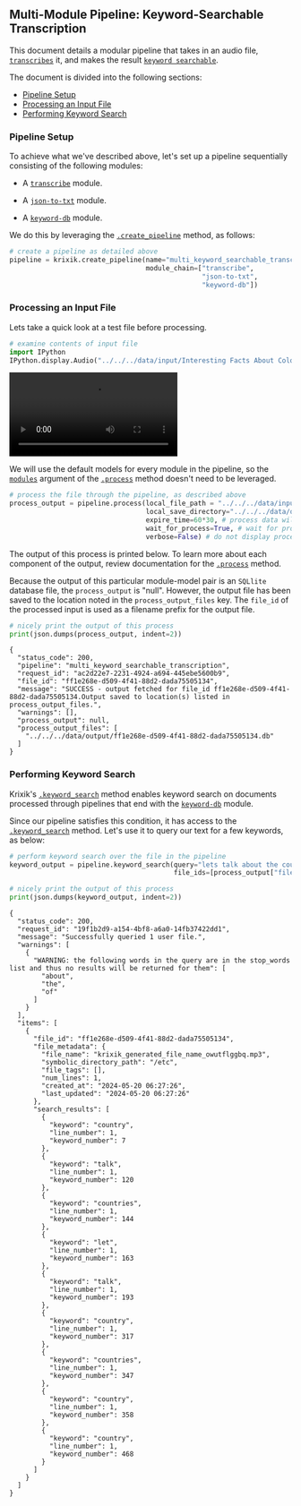 ## Multi-Module Pipeline: Keyword-Searchable Transcription

This document details a modular pipeline that takes in an audio file, [`transcribes`](../../modules/ai_model_modules/transcribe_module.md) it, and makes the result [`keyword searchable`](../../system/search_methods/keyword_search_method.md).

The document is divided into the following sections:

- [Pipeline Setup](#pipeline-setup)
- [Processing an Input File](#processing-an-input-file)
- [Performing Keyword Search](#performing-keyword-search)

### Pipeline Setup

To achieve what we've described above, let's set up a pipeline sequentially consisting of the following modules:

- A [`transcribe`](../../modules/ai_model_modules/transcribe_module.md) module.

- A [`json-to-txt`](../../modules/support_function_modules/json-to-txt_module.md) module.

- A [`keyword-db`](../../modules/database_modules/keyword-db_module.md) module.

We do this by leveraging the [`.create_pipeline`](../../system/pipeline_creation/create_pipeline.md) method, as follows:


```python
# create a pipeline as detailed above
pipeline = krixik.create_pipeline(name="multi_keyword_searchable_transcription",
                                  module_chain=["transcribe",
                                                "json-to-txt",
                                                "keyword-db"])
```

### Processing an Input File

Lets take a quick look at a test file before processing.


```python
# examine contents of input file
import IPython
IPython.display.Audio("../../../data/input/Interesting Facts About Colombia.mp3")
```




<video src="../../../data/input/Interesting Facts About Colombia.mp4" controls  >
      Your browser does not support the <code>video</code> element.
    </video>



We will use the default models for every module in the pipeline, so the [`modules`](../../system/parameters_processing_files_through_pipelines/process_method.md#selecting-models-via-the-modules-argument) argument of the [`.process`](../../system/parameters_processing_files_through_pipelines/process_method.md) method doesn't need to be leveraged.


```python
# process the file through the pipeline, as described above
process_output = pipeline.process(local_file_path = "../../../data/input/Interesting Facts About Colombia.mp3", # the initial local filepath where the input file is stored
                                  local_save_directory="../../../data/output", # the local directory that the output file will be saved to
                                  expire_time=60*30, # process data will be deleted from the Krixik system in 30 minutes
                                  wait_for_process=True, # wait for process to complete before returning IDE control to user
                                  verbose=False) # do not display process update printouts upon running code
```

The output of this process is printed below. To learn more about each component of the output, review documentation for the [`.process`](../../system/parameters_processing_files_through_pipelines/process_method.md) method.

Because the output of this particular module-model pair is an `SQLlite` database file, the `process_output` is "null". However, the output file has been saved to the location noted in the `process_output_files` key.  The `file_id` of the processed input is used as a filename prefix for the output file.


```python
# nicely print the output of this process
print(json.dumps(process_output, indent=2))
```

    {
      "status_code": 200,
      "pipeline": "multi_keyword_searchable_transcription",
      "request_id": "ac2d22e7-2231-4924-a694-445ebe5600b9",
      "file_id": "ff1e268e-d509-4f41-88d2-dada75505134",
      "message": "SUCCESS - output fetched for file_id ff1e268e-d509-4f41-88d2-dada75505134.Output saved to location(s) listed in process_output_files.",
      "warnings": [],
      "process_output": null,
      "process_output_files": [
        "../../../data/output/ff1e268e-d509-4f41-88d2-dada75505134.db"
      ]
    }


### Performing Keyword Search

Krixik's [`.keyword_search`](../../system/search_methods/keyword_search_method.md) method enables keyword search on documents processed through pipelines that end with the [`keyword-db`](../../modules/database_modules/keyword-db_module.md) module.

Since our pipeline satisfies this condition, it has access to the [`.keyword_search`](../../system/search_methods/keyword_search_method.md) method. Let's use it to query our text for a few keywords, as below:


```python
# perform keyword search over the file in the pipeline
keyword_output = pipeline.keyword_search(query="lets talk about the country of Colombia", 
                                         file_ids=[process_output["file_id"]])

# nicely print the output of this process
print(json.dumps(keyword_output, indent=2))
```

    {
      "status_code": 200,
      "request_id": "19f1b2d9-a154-4bf8-a6a0-14fb37422dd1",
      "message": "Successfully queried 1 user file.",
      "warnings": [
        {
          "WARNING: the following words in the query are in the stop_words list and thus no results will be returned for them": [
            "about",
            "the",
            "of"
          ]
        }
      ],
      "items": [
        {
          "file_id": "ff1e268e-d509-4f41-88d2-dada75505134",
          "file_metadata": {
            "file_name": "krixik_generated_file_name_owutflggbq.mp3",
            "symbolic_directory_path": "/etc",
            "file_tags": [],
            "num_lines": 1,
            "created_at": "2024-05-20 06:27:26",
            "last_updated": "2024-05-20 06:27:26"
          },
          "search_results": [
            {
              "keyword": "country",
              "line_number": 1,
              "keyword_number": 7
            },
            {
              "keyword": "talk",
              "line_number": 1,
              "keyword_number": 120
            },
            {
              "keyword": "countries",
              "line_number": 1,
              "keyword_number": 144
            },
            {
              "keyword": "let",
              "line_number": 1,
              "keyword_number": 163
            },
            {
              "keyword": "talk",
              "line_number": 1,
              "keyword_number": 193
            },
            {
              "keyword": "country",
              "line_number": 1,
              "keyword_number": 317
            },
            {
              "keyword": "countries",
              "line_number": 1,
              "keyword_number": 347
            },
            {
              "keyword": "country",
              "line_number": 1,
              "keyword_number": 358
            },
            {
              "keyword": "country",
              "line_number": 1,
              "keyword_number": 468
            }
          ]
        }
      ]
    }

